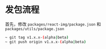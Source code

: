# 发包流程

首先，修改 `packages/react-img/package.json` 和  `packages/utils/package.json` 

```bash
~ git tag v1.x.x-(alpha|beta)
~ git push origin v1.x.x-(alpha|beta) 
```
